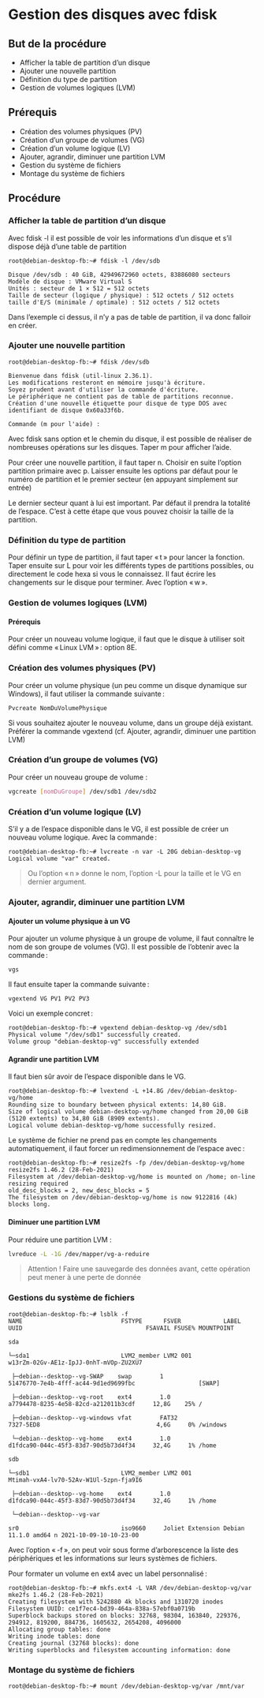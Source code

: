 # Gestion des disques avec fdisk
## But de la procédure 

- Afficher la table de partition d’un disque 
- Ajouter une nouvelle partition 
- Définition du type de partition 
- Gestion de volumes logiques (LVM) 

## Prérequis 

- Création des volumes physiques (PV)
- Création d’un groupe de volumes (VG)
- Création d’un volume logique (LV)
- Ajouter, agrandir, diminuer une partition LVM
- Gestion du système de fichiers
- Montage du système de fichiers 

## Procédure 

### Afficher la table de partition d’un disque 

 Avec fdisk -l il est possible de voir les informations d’un disque et s’il dispose déjà d’une table de partition 

```shell
root@debian-desktop-fb:~# fdisk -l /dev/sdb 

Disque /dev/sdb : 40 GiB, 42949672960 octets, 83886080 secteurs 
Modèle de disque : VMware Virtual S 
Unités : secteur de 1 × 512 = 512 octets 
Taille de secteur (logique / physique) : 512 octets / 512 octets 
taille d'E/S (minimale / optimale) : 512 octets / 512 octets 
```

 Dans l’exemple ci dessus, il n’y a pas de table de partition, il va donc falloir en créer. 

### Ajouter une nouvelle partition 

 ```shell
root@debian-desktop-fb:~# fdisk /dev/sdb 

Bienvenue dans fdisk (util-linux 2.36.1). 
Les modifications resteront en mémoire jusqu'à écriture. 
Soyez prudent avant d'utiliser la commande d'écriture. 
Le périphérique ne contient pas de table de partitions reconnue. 
Création d'une nouvelle étiquette pour disque de type DOS avec identifiant de disque 0x60a33f6b. 

Commande (m pour l'aide) : 
```
 
Avec fdisk sans option et le chemin du disque, il est possible de réaliser de nombreuses opérations sur les disques. Taper m pour afficher l’aide. 

Pour créer une nouvelle partition, il faut taper n. 
Choisir en suite l’option partition primaire avec p. Laisser ensuite les options par défaut pour le numéro de partition et le premier secteur (en appuyant simplement sur entrée) 
 
Le dernier secteur quant à lui est important. Par défaut il prendra la totalité de l’espace. C’est à cette étape que vous pouvez choisir la taille de la partition. 

### Définition du type de partition 

Pour définir un type de partition, il faut taper « t » pour lancer la fonction. Taper ensuite sur L pour voir les différents types de partitions possibles, ou directement le code hexa si vous le connaissez. 
Il faut écrire les changements sur le disque pour terminer. Avec l’option « w ». 

### Gestion de volumes logiques (LVM) 

#### Prérequis 

Pour créer un nouveau volume logique, il faut que le disque à utiliser soit défini comme « Linux LVM » : option 8E. 

### Création des volumes physiques (PV) 

 
Pour créer un volume physique (un peu comme un disque dynamique sur Windows), il faut utiliser la commande suivante :  

```shell
Pvcreate NomDuVolumePhysique 
```

Si vous souhaitez ajouter le nouveau volume, dans un groupe déjà existant. Préférer la commande vgextend (cf. Ajouter, agrandir, diminuer une partition LVM) 

### Création d’un groupe de volumes (VG) 

Pour créer un nouveau groupe de volume :

```bash
vgcreate [nomDuGroupe] /dev/sdb1 /dev/sdb2
```

### Création d’un volume logique (LV) 

 S’il y a de l’espace disponible dans le VG, il est possible de créer un nouveau volume logique. Avec la commande :  

```shell
root@debian-desktop-fb:~# lvcreate -n var -L 20G debian-desktop-vg  
Logical volume "var" created. 
```  

> Ou l’option « n » donne le nom, l’option -L pour la taille et le VG en dernier argument. 

### Ajouter, agrandir, diminuer une partition LVM 

#### Ajouter un volume physique à un VG 

Pour ajouter un volume physique à un groupe de volume, il faut connaître le nom de son groupe de volumes (VG). Il est possible de l’obtenir avec la commande : 

```shell
vgs 
``` 

Il faut ensuite taper la commande suivante : 

```shell
vgextend VG PV1 PV2 PV3 
```
 
Voici un exemple concret :  

```shell
root@debian-desktop-fb:~# vgextend debian-desktop-vg /dev/sdb1 
Physical volume "/dev/sdb1" successfully created. 
Volume group "debian-desktop-vg" successfully extended 
```
 
#### Agrandir une partition LVM 

Il faut bien sûr avoir de l’espace disponible dans le VG. 

```shell
root@debian-desktop-fb:~# lvextend -L +14.8G /dev/debian-desktop-vg/home  
Rounding size to boundary between physical extents: 14,80 GiB. 
Size of logical volume debian-desktop-vg/home changed from 20,00 GiB (5120 extents) to 34,80 GiB (8909 extents). 
Logical volume debian-desktop-vg/home successfully resized. 
```

Le système de fichier ne prend pas en compte les changements automatiquement, il faut forcer un redimensionnement de l’espace avec : 

```shell
root@debian-desktop-fb:~# resize2fs -fp /dev/debian-desktop-vg/home  
resize2fs 1.46.2 (28-Feb-2021) 
Filesystem at /dev/debian-desktop-vg/home is mounted on /home; on-line resizing required 
old_desc_blocks = 2, new_desc_blocks = 5 
The filesystem on /dev/debian-desktop-vg/home is now 9122816 (4k) blocks long. 
```

#### Diminuer une partition LVM 

Pour réduire une partition LVM : 

```bash
lvreduce -L -1G /dev/mapper/vg-a-reduire
```

> Attention ! Faire une sauvegarde des données avant, cette opération peut mener à une perte de donnée

### Gestions du système de fichiers 

 ```shell
root@debian-desktop-fb:~# lsblk -f 
NAME                            FSTYPE      FSVER            LABEL                 UUID                                   FSAVAIL FSUSE% MOUNTPOINT 

sda                                                                                                                                       

└─sda1                          LVM2_member LVM2 001                               w13rZm-02Gv-AE1z-IpJJ-0nhT-mVOp-ZU2XU7                 

  ├─debian--desktop--vg-SWAP    swap        1                                      51476770-7e4b-4fff-ac44-9d1ed9699fbc                  [SWAP] 

  ├─debian--desktop--vg-root    ext4        1.0                                    a7794478-8235-4e58-82cd-a212011b3cdf     12,8G    25% / 

  ├─debian--desktop--vg-windows vfat        FAT32                                  7327-5ED8                                 4,6G     0% /windows 

  └─debian--desktop--vg-home    ext4        1.0                                    d1fdca90-044c-45f3-83d7-90d5b73d4f34     32,4G     1% /home 

sdb                                                                                                                                       

└─sdb1                          LVM2_member LVM2 001                               Mtimah-vxA4-lv70-52Av-W1Ul-5zpn-fja9I6                 

  ├─debian--desktop--vg-home    ext4        1.0                                    d1fdca90-044c-45f3-83d7-90d5b73d4f34     32,4G     1% /home 

  └─debian--desktop--vg-var                                                                                                               

sr0                             iso9660     Joliet Extension Debian 11.1.0 amd64 n 2021-10-09-10-10-23-00
```

Avec l’option « -f », on peut voir sous forme d’arborescence la liste des périphériques et les informations sur leurs systèmes de fichiers. 

Pour formater un volume en ext4 avec un label personnalisé : 

```shell
root@debian-desktop-fb:~# mkfs.ext4 -L VAR /dev/debian-desktop-vg/var  
mke2fs 1.46.2 (28-Feb-2021) 
Creating filesystem with 5242880 4k blocks and 1310720 inodes 
Filesystem UUID: ce1f7ec4-bd39-464a-838a-57ebf0a0719b 
Superblock backups stored on blocks: 32768, 98304, 163840, 229376, 294912, 819200, 884736, 1605632, 2654208, 4096000 
Allocating group tables: done                             
Writing inode tables: done                             
Creating journal (32768 blocks): done 
Writing superblocks and filesystem accounting information: done    
```

### Montage du système de fichiers 

```shell
root@debian-desktop-fb:~# mount /dev/debian-desktop-vg/var /mnt/var 
```
